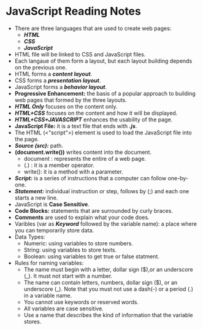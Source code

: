 # JavaScript Reading Notes
- There are three languages that are used to create web pages:
  - ***HTML***
  - ***CSS***
  - ***JavaScript***
- HTML file will be linked to CSS and JavaScript files.
- Each langaue of them form a layout, but each layout building depends on the previous one.
- HTML forms a ***content layout***.
- CSS forms a ***presentation layout***.
- JavaScript forms a ***behavior layout***.
- **Progressive Enhancement:** the basis of a popular approach to building web pages that formed by the three layouts.
- ***HTML Only*** focuses on the content only.
- ***HTML+CSS*** focuses on the content and how it will be displayed.
- ***HTML+CSS+JAVASCRIPT*** enhances the usability of the page.
- **JavaScript File:** it is a text file that ends with ***.js***.
- The HTML (<"script">) element is used to load the JavaScript file into the page.   
- ***Source (src):*** path.
- **(document.write())** writes content into the document.
  - document : represents the entire of a web page.
  - (.) : it is a member operator.
  -  write(): it is a method with a parameter.
- ***Script:*** is a series of instructions that a computer can follow one-by-one. 
- ***Statement:***  individual instruction or step, follows by (;) and each one starts a new line.
- JavaScript is **Case Sensitive**.
- **Code Blocks:** statements that are surrounded by curly braces.
- **Comments** are used to explain what your code does. 
- Varibles (var as ***Keyword*** followed by the variable name): a place where you can temporarily store data.
- Data Types: 
  - Numeric: using variables to store numbers.
  - String: using variables to store texts.
  - Boolean: using variables to get true or false statment.
- Rules for naming variables:
  - The name must begin with a letter, dollar sign ($),or an underscore (_). It must not start with a number. 
  - The name can contain letters, numbers, dollar sign ($), or an underscore (_). Note that you must not use a dash(-) or a period (.) in a variable name.
  - You cannot use keywords or reserved words.
  - All variables are case sensitive.
  - Use a name that describes the kind of information that the variable stores.
